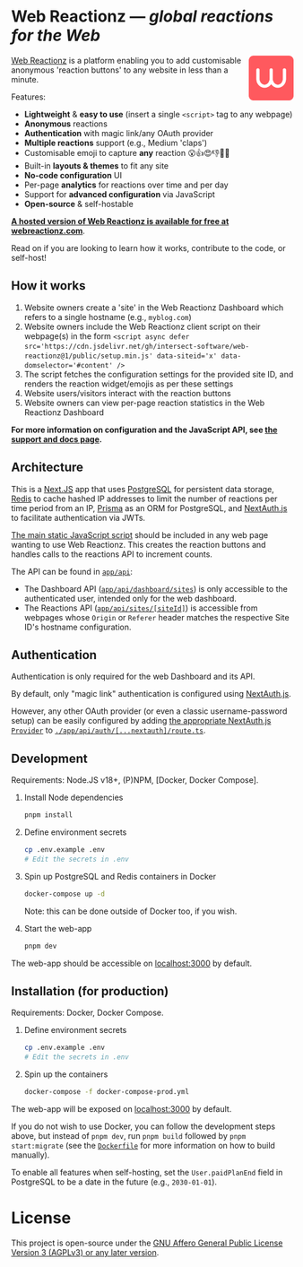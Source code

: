 # Web Reactionz &mdash; <i>global reactions for the Web</i>

<img src="./public/logo.svg" align="right"
     alt="Web Reactionz logo" width="80" height="80">

[Web Reactionz](https://webreactionz.com) is a platform enabling you to add customisable anonymous 'reaction buttons' to any website in less than a minute.

Features:

- **Lightweight** & **easy to use** (insert a single `<script>` tag to any webpage)
- **Anonymous** reactions
- **Authentication** with magic link/any OAuth provider
- **Multiple reactions** support (e.g., Medium 'claps')
- Customisable emoji to capture **any** reaction 😮👍😍👎👏🤮
- Built-in **layouts & themes** to fit any site
- **No-code configuration** UI
- Per-page **analytics** for reactions over time and per day
- Support for **advanced configuration** via JavaScript
- **Open-source** & self-hostable

[**A hosted version of Web Reactionz is available for free at webreactionz.com**](https://webreactionz.com).

Read on if you are looking to learn how it works, contribute to the code, or self-host!

## How it works

1. Website owners create a 'site' in the Web Reactionz Dashboard which refers to a single hostname (e.g., `myblog.com`)
2. Website owners include the Web Reactionz client script on their webpage(s) in the form `<script async defer src='https://cdn.jsdelivr.net/gh/intersect-software/web-reactionz@1/public/setup.min.js' data-siteid='x' data-domselector='#content' />`
3. The script fetches the configuration settings for the provided site ID, and renders the reaction widget/emojis as per these settings
4. Website users/visitors interact with the reaction buttons
5. Website owners can view per-page reaction statistics in the Web Reactionz Dashboard

**For more information on configuration and the JavaScript API, see [the support and docs page](https://webreactionz.com/support).**

## Architecture

This is a [Next.JS](https://nextjs.org/) app that uses [PostgreSQL](https://www.postgresql.org/) for persistent data storage, [Redis](https://redis.io/) to cache hashed IP addresses to limit the number of reactions per time period from an IP, [Prisma](http://prisma.io/) as an ORM for PostgreSQL, and [NextAuth.js](https://next-auth.js.org/) to facilitate authentication via JWTs.

[The main static JavaScript script](./setup.js) should be included in any web page wanting to use Web Reactionz. This creates the reaction buttons and handles calls to the reactions API to increment counts.

The API can be found in [`app/api`](./app/api):

- The Dashboard API ([`app/api/dashboard/sites`](./app/api/dashboard/sites/)) is only accessible to the authenticated user, intended only for the web dashboard.
- The Reactions API ([`app/api/sites/[siteId]`](./app/api/sites/%5BsiteId%5D/)) is accessible from webpages whose `Origin` or `Referer` header matches the respective Site ID's hostname configuration.

## Authentication

Authentication is only required for the web Dashboard and its API.

By default, only "magic link" authentication is configured using [NextAuth.js](https://next-auth.js.org/).

However, any other OAuth provider (or even a classic username-password setup) can be easily configured by adding [the appropriate NextAuth.js `Provider`](https://next-auth.js.org/providers/) to [`./app/api/auth/[...nextauth]/route.ts`](./app/api/auth/%5B...nextauth%5D/route.ts).

## Development

Requirements: Node.JS v18+, (P)NPM, [Docker, Docker Compose].

1. Install Node dependencies

   ```bash
   pnpm install
   ```

2. Define environment secrets

   ```bash
   cp .env.example .env
   # Edit the secrets in .env
   ```

3. Spin up PostgreSQL and Redis containers in Docker

   ```bash
   docker-compose up -d
   ```

   Note: this can be done outside of Docker too, if you wish.

4. Start the web-app
   ```bash
   pnpm dev
   ```

The web-app should be accessible on [localhost:3000](http://localhost:3000) by default.

## Installation (for production)

Requirements: Docker, Docker Compose.

1. Define environment secrets

   ```bash
   cp .env.example .env
   # Edit the secrets in .env
   ```

2. Spin up the containers
   ```bash
   docker-compose -f docker-compose-prod.yml
   ```

The web-app will be exposed on [localhost:3000](http://localhost:3000) by default.

If you do not wish to use Docker, you can follow the development steps above, but instead of `pnpm dev`, run `pnpm build` followed by `pnpm start:migrate` (see the [`Dockerfile`](./Dockerfile) for more information on how to build manually).

To enable all features when self-hosting, set the `User.paidPlanEnd` field in PostgreSQL to be a date in the future (e.g., `2030-01-01`).

# License

This project is open-source under the [GNU Affero General Public License Version 3 (AGPLv3) or any later version](./LICENSE).
